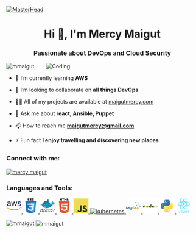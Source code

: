 [![MasterHead](https://cdn.dribbble.com/users/926537/screenshots/4502902/media/3f8bd37028526e0223e5fd780a318360.gif)](https://github.com/Mmaigut)
<h1 align="center">Hi 👋, I'm Mercy Maigut</h1>
<h3 align="center">Passionate about DevOps and Cloud Security</h3>
<img align="right" alt="Coding" width="400" src="https://media2.giphy.com/media/qgQUggAC3Pfv687qPC/giphy.gif?cid=ecf05e47jae2bw7f078xliimcps0txmt72schn0cl3eelpr0&rid=giphy.gif&ct=g">

<p align="left"> <img src="https://komarev.com/ghpvc/?username=mmaigut&label=Profile%20views&color=0e75b6&style=flat" alt="mmaigut" /> </p>

- 🌱 I’m currently learning **AWS**

- 👯 I’m looking to collaborate on **all things DevOps**

- 👨‍💻 All of my projects are available at [maigutmercy.com](maigutmercy.com)

- 💬 Ask me about **react, Ansible, Puppet**

- 📫 How to reach me **maigutmercy@gmail.com**

- ⚡ Fun fact **I enjoy travelling and discovering new places**

<h3 align="left">Connect with me:</h3>
<p align="left">
<a href="https://linkedin.com/in/mercy maigut" target="blank"><img align="center" src="https://raw.githubusercontent.com/rahuldkjain/github-profile-readme-generator/master/src/images/icons/Social/linked-in-alt.svg" alt="mercy maigut" height="30" width="40" /></a>
</p>

<h3 align="left">Languages and Tools:</h3>
<p align="left"> <a href="https://aws.amazon.com" target="_blank" rel="noreferrer"> <img src="https://raw.githubusercontent.com/devicons/devicon/master/icons/amazonwebservices/amazonwebservices-original-wordmark.svg" alt="aws" width="40" height="40"/> </a> <a href="https://www.w3schools.com/css/" target="_blank" rel="noreferrer"> <img src="https://raw.githubusercontent.com/devicons/devicon/master/icons/css3/css3-original-wordmark.svg" alt="css3" width="40" height="40"/> </a> <a href="https://www.docker.com/" target="_blank" rel="noreferrer"> <img src="https://raw.githubusercontent.com/devicons/devicon/master/icons/docker/docker-original-wordmark.svg" alt="docker" width="40" height="40"/> </a> <a href="https://www.w3.org/html/" target="_blank" rel="noreferrer"> <img src="https://raw.githubusercontent.com/devicons/devicon/master/icons/html5/html5-original-wordmark.svg" alt="html5" width="40" height="40"/> </a> <a href="https://developer.mozilla.org/en-US/docs/Web/JavaScript" target="_blank" rel="noreferrer"> <img src="https://raw.githubusercontent.com/devicons/devicon/master/icons/javascript/javascript-original.svg" alt="javascript" width="40" height="40"/> </a> <a href="https://kubernetes.io" target="_blank" rel="noreferrer"> <img src="https://www.vectorlogo.zone/logos/kubernetes/kubernetes-icon.svg" alt="kubernetes" width="40" height="40"/> </a> <a href="https://www.mysql.com/" target="_blank" rel="noreferrer"> <img src="https://raw.githubusercontent.com/devicons/devicon/master/icons/mysql/mysql-original-wordmark.svg" alt="mysql" width="40" height="40"/> </a> <a href="https://nodejs.org" target="_blank" rel="noreferrer"> <img src="https://raw.githubusercontent.com/devicons/devicon/master/icons/nodejs/nodejs-original-wordmark.svg" alt="nodejs" width="40" height="40"/> </a> <a href="https://www.python.org" target="_blank" rel="noreferrer"> <img src="https://raw.githubusercontent.com/devicons/devicon/master/icons/python/python-original.svg" alt="python" width="40" height="40"/> </a> <a href="https://reactjs.org/" target="_blank" rel="noreferrer"> <img src="https://raw.githubusercontent.com/devicons/devicon/master/icons/react/react-original-wordmark.svg" alt="react" width="40" height="40"/> </a> </p>

<p><img align="left" src="https://github-readme-stats.vercel.app/api/top-langs?username=mmaigut&show_icons=true&locale=en&layout=compact" alt="mmaigut" /></p>

<p>&nbsp;<img align="center" src="https://github-readme-stats.vercel.app/api?username=mmaigut&show_icons=true&locale=en" alt="mmaigut" /></p>
